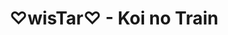 ---
layout: videojs
title: ♡wisTar♡ - Koi no Train
category: mv
description: >+
    Music & Lyrics: Hirao Honoka
    
    Arrangement: TomoLow

    Translation by @sasori39883522
lang: en
subtitles: Wistar - Koi no Train.en.vtt
video_url: https://www.youtube.com/embed/EEu5P9IKE9k?si=Oxs_xKiHmOaD2ZYo&start=14289&end=14380
thumbnail: https://hinatacampaign.github.io/images/koi-no-train.jpg
hinatrivia: https://x.com/hinatacampaign/status/1856564454130897198
upload_date: 2024-06-23
lyrics: >+
    一緒に行った砂浜で

    ウワサに聞いた両思い

    自分からは行かないの

    女の子ってそういうものでしょう


    卒業式にもらった
    
    君との未来行き切符

    「あなたへの信号」

    青にも赤にもするにも
    
    自分次第だけど

    シンデレラならどうするかな　
    
    教えて！

    
    しゅわりとpumping
    
    好きが溶け出してく
    
    海風に乗ったサボンの香り
    
    恋とはタイミング
    
    1分で運命変わる
    
    各駅じゃなくて快速
    
    何処へ行く　恋のトレイン





    At the beach we went to together,

    [Issho ni itta sunahama de]

    I heard the rumor that we both feel the same
    
    [uwasa ni kiita ryou omoi]

    But I can't make the first move,
    
    [Jibun kara wa ikanai no]

    That's just how girls are, right?
    
    [onna no ko tte sou iu mono deshou]
    

    At the graduation ceremony, you gave me
    
    [Sotsugyoushiki ni moratta]

    a ticket to a future with you
    
    [Kimi to no mirai yuki kippu]

    "It's a signal just for you"
    
    [Anata e no shingou]


    Whether it turns green or red

    [Ao ni mo aka ni mo suru ni mo]

    depends on me, after all

    [jibun shidai dakedo]

    If I were Cinderella, what would I do? Tell me!

    [Cinderella nara dou suru kana? Oshiete]


    Gently pumping, my feelings start to dissolve

    [Shuwari to pumping suki ga tokedashiteku]

    The scent of soap rides on the sea breeze

    [Umikaze ni notta sabon no kaori]

    Love is all about timing—

    [Koi to wa timing]

    In a single minute, fate can change.

    [Ippun de unmei kawaru]

    Not a local, but an express train—

    [Kakueki janakute kaisoku]

    Where will it take me, this love train?

    [Doko e yuku koi no train]
---